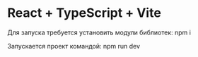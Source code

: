 # React + TypeScript + Vite

Для запуска требуется установить модули библиотек:
npm i

Запускается проект командой:
npm run dev